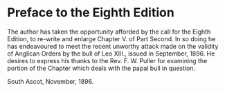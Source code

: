 # Preface to the Eighth Edition

The author has taken the opportunity afforded by the call for the Eighth Edition, to re-write and enlarge Chapter V. of Part Second. In so doing he has endeavoured to meet the recent unworthy attack made on the validity of Anglican Orders by the bull of Leo XIII., issued in September, 1896. He desires to express his thanks to the Rev. F. W. Puller for examining the portion of the Chapter which deals with the papal bull in question.

South Ascot, November, 1896.
